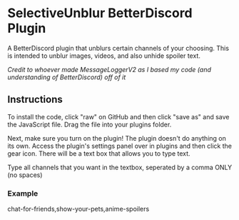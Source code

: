 # SelectiveUnblur BetterDiscord Plugin

A BetterDiscord plugin that unblurs certain channels of your choosing. This is intended to unblur images, videos, and also unhide spoiler text.

_Credit to whoever made MessageLoggerV2 as I based my code (and understanding of BetterDiscord) off of it_

## Instructions

To install the code, click "raw" on GitHub and then click "save as" and save the JavaScript file. Drag the file into your plugins folder.

Next, make sure you turn on the plugin! The plugin doesn't do anything on its own. Access the plugin's settings panel over in plugins and then click the gear icon. There will be a text box that allows you to type text.

Type all channels that you want in the textbox, seperated by a comma ONLY (no spaces)

### Example

chat-for-friends,show-your-pets,anime-spoilers
